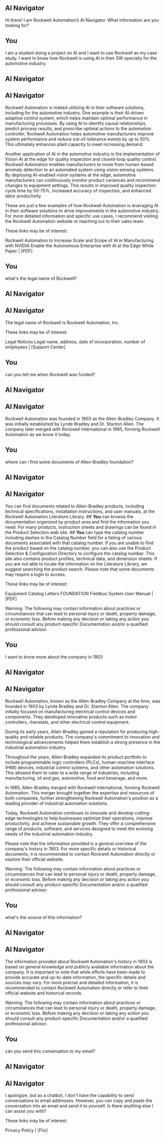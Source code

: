 ## AI Navigator
Hi there! I am Rockwell Automation’s AI Navigator. What information are you looking for?


## **You**
I am a student doing a project on AI and I want to use Rockwell as my case study. I want to know how Rockwell is using AI in their SW specially for the automotive industry.


## AI Navigator
## AI Navigator
Rockwell Automation is indeed utilizing AI in their software solutions, including for the automotive industry. One example is their AI-driven adaptive control system, which helps maintain optimal performance in manufacturing processes. By using AI to identify causal relationships, predict process results, and prescribe optimal actions to the automation controller, Rockwell Automation helps automotive manufacturers improve system performance and reduce out-of-tolerance events by up to 50%. This ultimately enhances plant capacity to meet increasing demand.

Another application of AI in the automotive industry is the implementation of Vision AI at the edge for quality inspection and closed-loop quality control. Rockwell Automation enables manufacturers to move from human-based anomaly detection to an automated system using vision sensing systems. By deploying AI-enabled vision systems at the edge, automotive manufacturers can continuously monitor product variances and recommend changes to equipment settings. This results in improved quality inspection cycle time by 50-75%, increased accuracy of inspection, and enhanced labor productivity.

These are just a few examples of how Rockwell Automation is leveraging AI in their software solutions to drive improvements in the automotive industry. For more detailed information and specific use cases, I recommend visiting the Rockwell Automation website or reaching out to their sales team.

These links may be of interest:

Rockwell Automation to Increase Scale and Scope of AI in Manufacturing with NVIDIA
Enable the Autonomous Enterprise with AI at the Edge White Paper
| [PDF]





## **You**
what's the legal name of Rockwell?


## AI Navigator
## AI Navigator
The legal name of Rockwell is Rockwell Automation, Inc.

These links may be of interest:

Legal Notices
Legal name, address, date of incorporation, number of employees
| [Support Center]





## **You**
can you tell me when Rockwell was funded?


## AI Navigator
## AI Navigator
Rockwell Automation was founded in 1903 as the Allen-Bradley Company. It was initially established by Lynde Bradley and Dr. Stanton Allen. The company later merged with Rockwell International in 1985, forming Rockwell Automation as we know it today.





## **You**
where can i find some documents of Allen-Bradley foundation?


## AI Navigator
## AI Navigator
You can find documents related to Allen-Bradley products, including technical specifications, installation instructions, and user manuals, at the Rockwell Automation Literature Library. ## **You** can browse the documentation organized by product area and find the information you need. For many products, instruction sheets and drawings can be found in the Product Selection web site. ## **You** can type the catalog number including dashes in the Catalog Number field for a listing of various documents associated with that catalog number. If you are unable to find the product based on the catalog number, you can also use the Product Selection & Configuration Directory to configure the catalog number. This site also contains product profiles, technical data, and dimension sheets. If you are not able to locate the information on the Literature Library, we suggest searching the product search. Please note that some documents may require a login to access.

These links may be of interest:

Equipment Catalog Letters
FOUNDATION Fieldbus System User Manual
| [PDF]


Warning: The following may contain information about practices or circumstances that can lead to personal injury or death, property damage, or economic loss. Before making any decision or taking any action you should consult any product-specific Documentation and/or a qualified professional advisor.



## **You**
I want to know more about the company in 1903


## AI Navigator
## AI Navigator
Rockwell Automation, known as the Allen-Bradley Company at the time, was founded in 1903 by Lynde Bradley and Dr. Stanton Allen. The company initially focused on manufacturing electrical control devices and components. They developed innovative products such as motor controllers, rheostats, and other electrical control equipment.

During its early years, Allen-Bradley gained a reputation for producing high-quality and reliable products. The company's commitment to innovation and technological advancements helped them establish a strong presence in the industrial automation industry.

Throughout the years, Allen-Bradley expanded its product portfolio to include programmable logic controllers (PLCs), human-machine interface (HMI) devices, industrial control systems, and other automation solutions. This allowed them to cater to a wide range of industries, including manufacturing, oil and gas, automotive, food and beverage, and more.

In 1985, Allen-Bradley merged with Rockwell International, forming Rockwell Automation. This merger brought together the expertise and resources of both companies, further strengthening Rockwell Automation's position as a leading provider of industrial automation solutions.

Today, Rockwell Automation continues to innovate and develop cutting-edge technologies to help businesses optimize their operations, improve productivity, and achieve sustainable growth. They offer a comprehensive range of products, software, and services designed to meet the evolving needs of the industrial automation industry.

Please note that the information provided is a general overview of the company's history in 1903. For more specific details or historical documents, it is recommended to contact Rockwell Automation directly or explore their official website.


Warning: The following may contain information about practices or circumstances that can lead to personal injury or death, property damage, or economic loss. Before making any decision or taking any action you should consult any product-specific Documentation and/or a qualified professional advisor.



## **You**
what's the source of this information?


## AI Navigator
## AI Navigator
The information provided about Rockwell Automation's history in 1903 is based on general knowledge and publicly available information about the company. It is important to note that while efforts have been made to provide accurate and up-to-date information, the specific details and sources may vary. For more precise and detailed information, it is recommended to contact Rockwell Automation directly or refer to their official website and historical records.


Warning: The following may contain information about practices or circumstances that can lead to personal injury or death, property damage, or economic loss. Before making any decision or taking any action you should consult any product-specific Documentation and/or a qualified professional advisor.



## **You**
can you send this conversation to my email?


## AI Navigator
## AI Navigator
I apologize, but as a chatbot, I don't have the capability to send conversations to email addresses. However, you can copy and paste the conversation into an email and send it to yourself. Is there anything else I can assist you with?

These links may be of interest:

Privacy Policy
| [Fiix]
